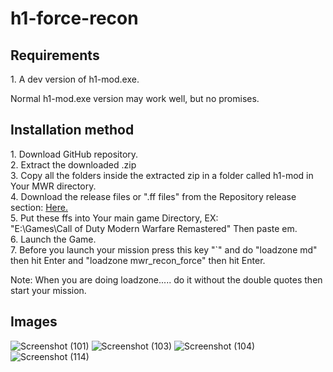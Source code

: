 # h1-force-recon

<h2>Requirements</h2>
1. A dev version of h1-mod.exe.
<p>Normal h1-mod.exe version may work well, but no promises.</p>

<h2>Installation method</h2>
1. Download GitHub repository.<br>
2. Extract the downloaded .zip<br>
3. Copy all the folders inside the extracted zip in a folder called h1-mod in Your MWR directory.<br>
4. Download the release files or ".ff files" from the Repository release section: <a href="https://github.com/3bdulra7manAmir/h1-force-recon/releases">Here.</a><br>
5. Put these ffs into Your main game Directory, EX:<br>"E:\Games\Call of Duty Modern Warfare Remastered" Then paste em.<br>
6. Launch the Game.<br>
7. Before you launch your mission press this key "`" and do "loadzone md" then hit Enter and "loadzone mwr_recon_force" then hit Enter.<br>
<p>Note: When you are doing loadzone..... do it without the double quotes then start your mission.</p>

<h2>Images</h2>

![Screenshot (101)](https://github.com/3bdulra7manAmir/h1-force-recon/assets/64253660/4de8b1ef-f1ac-4ef7-b78c-cea74a059a6d)
![Screenshot (103)](https://github.com/3bdulra7manAmir/h1-force-recon/assets/64253660/0862bc3c-818e-437b-a624-d5be1ef06eb4)
![Screenshot (104)](https://github.com/3bdulra7manAmir/h1-force-recon/assets/64253660/122ac45c-c3b2-47a1-b4ed-b3f0631e5c2e)
![Screenshot (114)](https://github.com/3bdulra7manAmir/h1-force-recon/assets/64253660/656ec3d6-b9da-426a-8cfe-27054dc5462d)
